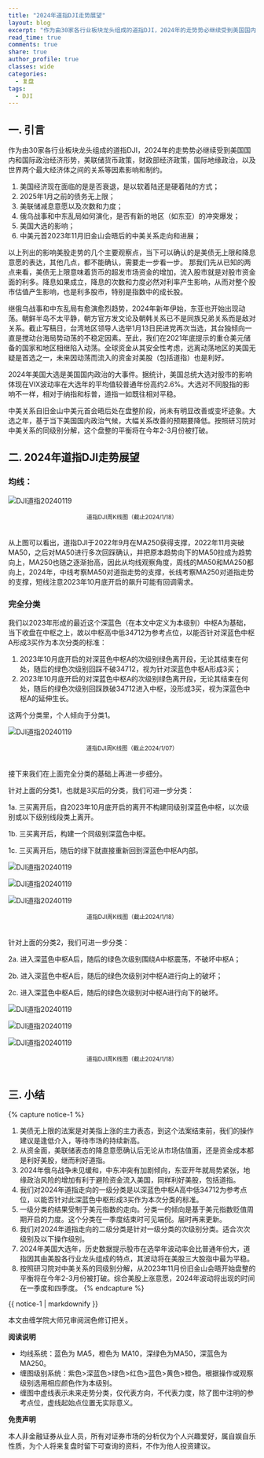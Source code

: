 ```yaml
---
title: "2024年道指DJI走势展望"
layout: blog
excerpt: "作为由30家各行业板块龙头组成的道指DJI，2024年的走势势必继续受到美国国内和国际政治经济形势，美联储货币政策，财政部经济政策，国际地缘政治，以及世界两个最大经济体之间的关系等因素影响和制约。"
read_time: true
comments: true
share: true
author_profile: true
classes: wide
categories:
  - 复盘
tags:
  - DJI
---
```


## 一. 引言 

作为由30家各行业板块龙头组成的道指DJI，2024年的走势势必继续受到美国国内和国际政治经济形势，美联储货币政策，财政部经济政策，国际地缘政治，以及世界两个最大经济体之间的关系等因素影响和制约。

1. 美国经济现在面临的是是否衰退，是以软着陆还是硬着陆的方式；
2. 2025年1月之前的债务无上限；
3. 美联储减息意愿以及次数和力度；
4. 俄乌战事和中东乱局如何演化，是否有新的地区（如东亚）的冲突爆发；
5. 美国大选的影响；
6. 中美元首2023年11月旧金山会晤后的中美关系走向和进展；

以上列出的影响美股走势的几个主要观察点，当下可以确认的是美债无上限和降息意愿的表达，其他几点，都不能确认，需要走一步看一步。
那我们先从已知的两点来看，美债无上限意味着货币的超发市场资金的增加，流入股市就是对股市资金面的利多。降息如果成立，降息的次数和力度必然对利率产生影响，从而对整个股市估值产生影响，也是利多股市，特别是指数中的成长股。

继俄乌战事和中东乱局有愈演愈烈趋势，2024年新年伊始，东亚也开始出现动荡。朝鲜半岛不太平静，朝方官方发文论及朝韩关系已不是同族兄弟关系而是敌对关系。截止写稿日，台湾地区领导人选举1月13日民进党再次当选，其台独倾向一直是搅动台海局势动荡的不稳定因素。至此，我们在2021年底提示的重仓美元储备的国家和地区相继陷入动荡。全球资金从其安全性考虑，远离动荡地区的美国无疑是首选之一，未来因动荡而流入的资金对美股（包括道指）也是利好。

2024年美国大选是美国国内政治的大事件。据统计，美国总统大选对股市的影响体现在VIX波动率在大选年的平均值较普通年份高约2.6%。大选对不同股指的影响不一样，相对于纳指和标普，道指一如既往相对平稳。

中美关系自旧金山中美元首会晤后处在盘整阶段，尚未有明显改善或变坏迹象。大选之年，基于当下美国国内政治气候，大幅关系改善的预期要降低。按照研习院对中美关系的同级别分解，这个盘整的平衡将在今年2-3月份被打破。 

## 二. 2024年道指DJI走势展望 

### 均线： 

![DJI道指20240119](https://file.olim.in/img/2024/2024-01-19-DJI-week.png)
<small><center>道指DJI周K线图（截止2024/1/18）</center></small>　

从上图可以看出，道指DJI于2022年9月在MA250获得支撑，2022年11月突破MA50，之后对MA50进行多次回踩确认，并把原本趋势向下的MA50拉成为趋势向上，MA250也随之逐渐抬高，因此从均线观察角度，周线的MA50和MA250都向上，2024年，中线考察MA50对道指走势的支撑，长线考察MA250对道指走势的支撑，短线注意2023年10月底开启的飙升可能有回调需求。 

### 完全分类

我们以2023年形成的最近这个深蓝色（在本文中定义为本级别）中枢A为基础，当下收盘在中枢之上，故以中枢高中低34712为参考点位，以能否针对深蓝色中枢A形成3买作为本次分类的标准： 

1. 2023年10月底开启的对深蓝色中枢A的次级别绿色离开段，无论其结束在何处，随后的绿色次级别回踩不破34712，视为针对深蓝色中枢A形成3买； 
2. 2023年10月底开启的对深蓝色中枢A的次级别绿色离开段，无论其结束在何处，随后的绿色次级别回踩跌破34712进入中枢，没形成3买，视为深蓝色中枢A的延伸生长。 

这两个分类里，个人倾向于分类1。 

![DJI道指20240119](https://file.olim.in/img/2024/2024-01-19-DJI-week.jpg)
<small><center>道指DJI周K线图（截止2024/1/07）</center></small>　

接下来我们在上面完全分类的基础上再进一步细分。 

针对上面的分类1，也就是3买后的分类，我们可进一步分类： 

1a. 三买离开后，自2023年10月底开启的离开不构建同级别深蓝色中枢，以次级别或以下级别线段类上离开。 

1b. 三买离开后，构建一个同级别深蓝色中枢。 

1c. 三买离开后，随后的绿下就直接重新回到深蓝色中枢A内部。 

![DJI道指20240119](https://file.olim.in/img/2024/2024-01-19-DJI-week-1a.jpg)

![DJI道指20240119](https://file.olim.in/img/2024/2024-01-19-DJI-week-1b.jpg)

![DJI道指20240119](https://file.olim.in/img/2024/2024-01-19-DJI-week-1c.jpg)
<small><center>道指DJI周K线图（截止2024/1/18）</center></small>　

针对上面的分类2，我们可进一步分类： 

2a.  进入深蓝色中枢A后，随后的绿色次级别围绕A中枢震荡，不破坏中枢A；
 
2b.  进入深蓝色中枢A后，随后的绿色次级别对中枢A进行向上的破坏；
 
2c.  进入深蓝色中枢A后，随后的绿色次级别对中枢A进行向下的破坏。 

![DJI道指20240119](https://file.olim.in/img/2024/2024-01-19-DJI-week-2a.jpg)

![DJI道指20240119](https://file.olim.in/img/2024/2024-01-19-DJI-week-2b.jpg)

![DJI道指20240119](https://file.olim.in/img/2024/2024-01-19-DJI-week-2c.jpg)
<small><center>道指DJI周K线图（截止2024/1/18）</center></small>　

## 三. 小结 
{% capture notice-1 %}
1. 美债无上限的法案是对美指上涨的主力表态，到这个法案结束前，我们的操作建议是逢低介入，等待市场的持续新高。
2. 从资金面，美联储表态的降息意愿确认后无论从市场估值面，还是资金成本都是利好美股，继而利好道指。
3. 2024年俄乌战争未见缓和，中东冲突有加剧倾向，东亚开年就局势紧张，地缘政治风险的增加有利于避险资金流入美国，同样利好美股，包括道指。
4. 我们对2024年道指走向的一级分类是以深蓝色中枢A高中低34712为参考点位，以能否针对此深蓝色中枢形成3买作为本次分类的标准。
5. 一级分类的结果受制于美元指数的走向。分类一的倾向是基于美元指数贬值周期开启的力度。这个分类在一季度结束时可见端倪。届时再来更新。
6. 我们对2024年道指走向的二级分类是针对一级分类的次级别分类。适合次次级别及以下操作级别。
7. 2024年美国大选年，历史数据提示股市在选举年波动率会比普通年份大，道指因其由美股各行业龙头组成的特点，其波动将在美股三大股指中最为平稳。
8. 按照研习院对中美关系的同级别分解，从2023年11月份旧金山会晤开始盘整的平衡将在今年2-3月份被打破。综合美股上涨意愿，2024年波动将出现的时间在一季度和四季度。
{% endcapture %}
<div class="notice--info">{{ notice-1 | markdownify }}</div>

本文由缠学院大师兄审阅润色修订把关。

**阅读说明**

* 均线系统：蓝色为 MA5，橙色为 MA10，深绿色为MA50，深蓝色为MA250。
* 缠图级别系统：紫色>深蓝色>绿色>红色>蓝色>黄色>橙色。根据操作或观察级别选用相应颜色作为本级别。
* 缠图中虚线表示未来走势分类，仅代表方向，不代表力度，除了图中注明的参考点位，虚线起始点位置无实际意义。

**免责声明** 

本人非金融证券从业人员，所有对证券市场的分析仅为个人兴趣爱好，属自娱自乐性质，为个人将来复盘时留下可查询的资料，不作为他人投资建议。


